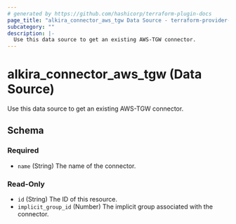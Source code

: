 ```yaml
---
# generated by https://github.com/hashicorp/terraform-plugin-docs
page_title: "alkira_connector_aws_tgw Data Source - terraform-provider-alkira"
subcategory: ""
description: |-
  Use this data source to get an existing AWS-TGW connector.
---
```


# alkira_connector_aws_tgw (Data Source)

Use this data source to get an existing AWS-TGW connector.



<!-- schema generated by tfplugindocs -->
## Schema

### Required

- `name` (String) The name of the connector.

### Read-Only

- `id` (String) The ID of this resource.
- `implicit_group_id` (Number) The implicit group associated with the connector.
